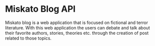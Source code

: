 # Miskato Blog API

Miskato blog is a web application that is focused on fictional and terror literature. With this web application the users can debate and talk about their favorite authors, stories, theories etc. through the creation of post related to those topics.
